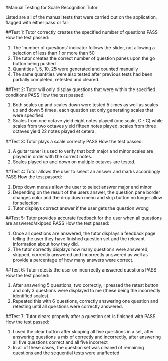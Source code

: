 #Manual Testing for Scale Recognition Tutor

Listed are all of the manual tests that were carried out on the application, flagged with either
pass or fail

##Test 1: Tutor correctly creates the specified number of questions
PASS
How the test passed:
1) The 'number of questions' indicator follows the slider, not allowing a selection of less than 1
 or more than 50
2) The tutor creates the correct number of question panes upon the go button being pushed
3) Quantities 1, 5, 10, 25 were generated and counted manually
4) The same quantities were also tested after previous tests had been partially completed, retested
 and cleared.

##Test 2: Tutor will only display questions that were within the specified conditions
PASS
How the test passed:
1) Both scales up and scales down were tested 5 times as well as scales up and down 5 times, each
 question set only generating scales that were specified.
2) Scales from one octave yield eight notes played (one scale, C - C) while scales from two octaves
 yield fifteen notes played, scales from three octaves yield 22 notes played et cetera.

##Test 3: Tutor plays a scale correctly
PASS
How the test passed:
1) A guitar tuner is used to verify that both major and minor scales are played in order with the
 correct notes.
2) Scales played up and down on multiple octaves are tested.

##Test 4: Tutor allows the user to select an answer and marks accordingly
PASS
How the test passed:
1) Drop down menus allow the user to select answer major and minor
2) Depending on the result of the users answer, the question pane border changes color and the drop
 down menu and skip button no longer allow for selection
3) Tutor displays correct answer if the user gets the question wrong

##Test 5: Tutor provides accurate feedback for the user when all questions are answered/skipped
PASS
How the test passed:
1) Once all questions are answered, the tutor displays a feedback page telling the user they have
 finished question set and the relevant information about how they did.
2) The tutor correctly displays how many questions were answered, skipped, correctly answered and
 incorrectly answered as well as provide a percentage of how many answers were correct.

##Test 6: Tutor retests the user on incorrectly answered questions
PASS
How the test passed:
1) After answering 5 questions, two correctly, I pressed the retest button and only 3 questions were
 displayed to me (these being the incorrectly identified scales).
2) Repeated this with 6 questions, correctly answering one question and retesting until all
questions were correctly answered.

##Test 7: Tutor clears properly after a question set is finished with
PASS
How the test passed:
1) I used the clear button after skipping all five questions in a set, after answering questions a
 mix of correctly and incorrectly, after answering all five questions correct and all five incorrect
2) In all of these cases, the question set was cleared of remaining questions and the sequential
 tests were unaffected.